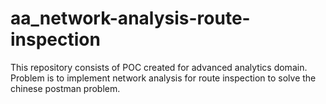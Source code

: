 # aa_network-analysis-route-inspection
This repository consists of POC created for advanced analytics domain. Problem is to implement network analysis for route inspection to solve the chinese postman problem.
